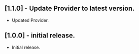 ## [1.1.0] - Update Provider to latest version.

- Updated Provider.

## [1.0.0] - initial release.

- Initial release.